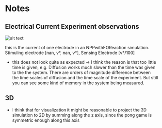 # Notes



## Electrical Current Experiment observations
![alt text](currentelectrode1.png) 

this is the current of one electrode in an NPPwithFOReaction simulation. Stimuling electrode [nan, v*, nan, v*], Sensing Electrode [v*/100] 

- this does not look quite as expected
    -> I think the reason is that too little time is given, e.g. Diffusion works much slower than the time was given to the the system. There are orders of magnitude difference between the time scales of diffusion and the time scale of the experiment. But still you can see some kind of memory in the system being measured. 




## 3D 
- I think that for visualization it might be reasonable to project the 3D simulation to 2D by summing along the z axis, since the pong game is symmetric enough along this axis 